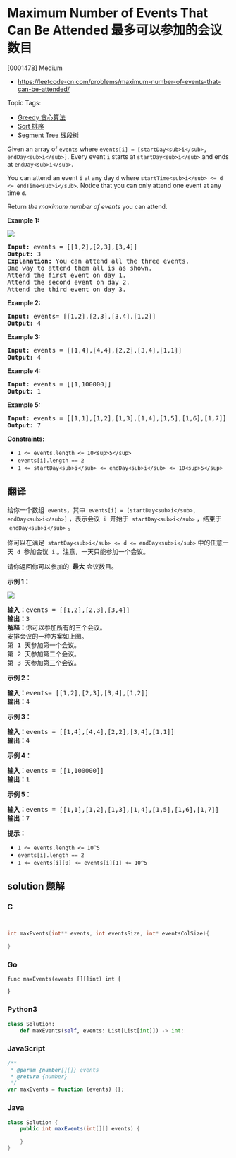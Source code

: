 # Maximum Number of Events That Can Be Attended 最多可以参加的会议数目

[0001478] Medium

- https://leetcode-cn.com/problems/maximum-number-of-events-that-can-be-attended/

Topic Tags:

- [Greedy 贪心算法](https://leetcode-cn.com/tag/greedy/)
- [Sort 排序](https://leetcode-cn.com/tag/sort/)
- [Segment Tree 线段树](https://leetcode-cn.com/tag/segment-tree/)

Given an array of `events` where `events[i] = [startDay<sub>i</sub>, endDay<sub>i</sub>]`. Every event `i` starts at `startDay<sub>i</sub>` and ends at `endDay<sub>i</sub>`.

You can attend an event `i` at any day `d` where `startTime<sub>i</sub> <= d <= endTime<sub>i</sub>`. Notice that you can only attend one event at any time `d`.

Return _the maximum number of events_ you can attend.

**Example 1:**

![](https://assets.leetcode.com/uploads/2020/02/05/e1.png)

<pre><strong>Input:</strong> events = [[1,2],[2,3],[3,4]]
<strong>Output:</strong> 3
<strong>Explanation:</strong> You can attend all the three events.
One way to attend them all is as shown.
Attend the first event on day 1.
Attend the second event on day 2.
Attend the third event on day 3.
</pre>

**Example 2:**

<pre><strong>Input:</strong> events= [[1,2],[2,3],[3,4],[1,2]]
<strong>Output:</strong> 4
</pre>

**Example 3:**

<pre><strong>Input:</strong> events = [[1,4],[4,4],[2,2],[3,4],[1,1]]
<strong>Output:</strong> 4
</pre>

**Example 4:**

<pre><strong>Input:</strong> events = [[1,100000]]
<strong>Output:</strong> 1
</pre>

**Example 5:**

<pre><strong>Input:</strong> events = [[1,1],[1,2],[1,3],[1,4],[1,5],[1,6],[1,7]]
<strong>Output:</strong> 7
</pre>

**Constraints:**

- `1 <= events.length <= 10<sup>5</sup>`
- `events[i].length == 2`
- `1 <= startDay<sub>i</sub> <= endDay<sub>i</sub> <= 10<sup>5</sup>`

## 翻译

给你一个数组  `events`，其中  `events[i] = [startDay<sub>i</sub>, endDay<sub>i</sub>]` ，表示会议  `i`  开始于  `startDay<sub>i</sub>` ，结束于  `endDay<sub>i</sub>` 。

你可以在满足  `startDay<sub>i</sub> <= d <= endDay<sub>i</sub>` 中的任意一天  `d`  参加会议  `i` 。注意，一天只能参加一个会议。

请你返回你可以参加的  **最大** 会议数目。

**示例 1：**

![](https://assets.leetcode-cn.com/aliyun-lc-upload/uploads/2020/02/16/e1.png)

<pre><strong>输入：</strong>events = [[1,2],[2,3],[3,4]]
<strong>输出：</strong>3
<strong>解释：</strong>你可以参加所有的三个会议。
安排会议的一种方案如上图。
第 1 天参加第一个会议。
第 2 天参加第二个会议。
第 3 天参加第三个会议。
</pre>

**示例 2：**

<pre><strong>输入：</strong>events= [[1,2],[2,3],[3,4],[1,2]]
<strong>输出：</strong>4
</pre>

**示例 3：**

<pre><strong>输入：</strong>events = [[1,4],[4,4],[2,2],[3,4],[1,1]]
<strong>输出：</strong>4
</pre>

**示例 4：**

<pre><strong>输入：</strong>events = [[1,100000]]
<strong>输出：</strong>1
</pre>

**示例 5：**

<pre><strong>输入：</strong>events = [[1,1],[1,2],[1,3],[1,4],[1,5],[1,6],[1,7]]
<strong>输出：</strong>7
</pre>

**提示：**

- `1 <= events.length <= 10^5`
- `events[i].length == 2`
- `1 <= events[i][0] <= events[i][1] <= 10^5`

## solution 题解

### C

```c


int maxEvents(int** events, int eventsSize, int* eventsColSize){

}
```

### Go

```golang
func maxEvents(events [][]int) int {

}
```

### Python3

```python
class Solution:
    def maxEvents(self, events: List[List[int]]) -> int:
```

### JavaScript

```javascript
/**
 * @param {number[][]} events
 * @return {number}
 */
var maxEvents = function (events) {};
```

### Java

```java
class Solution {
    public int maxEvents(int[][] events) {

    }
}
```
